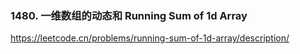 ### 1480. 一维数组的动态和 Running Sum of 1d Array
https://leetcode.cn/problems/running-sum-of-1d-array/description/
